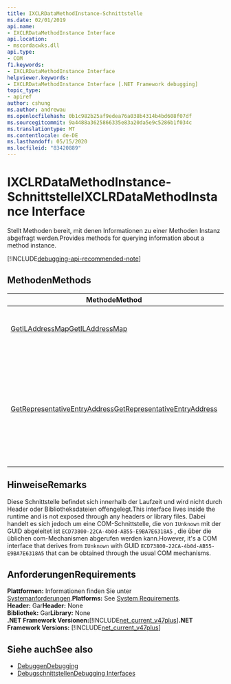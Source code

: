 ```yaml
---
title: IXCLRDataMethodInstance-Schnittstelle
ms.date: 02/01/2019
api.name:
- IXCLRDataMethodInstance Interface
api.location:
- mscordacwks.dll
api.type:
- COM
f1.keywords:
- IXCLRDataMethodInstance Interface
helpviewer.keywords:
- IXCLRDataMethodInstance Interface [.NET Framework debugging]
topic_type:
- apiref
author: cshung
ms.author: andrewau
ms.openlocfilehash: 0b1c982b25af9edea76a038b4314b4bd608f07df
ms.sourcegitcommit: 9a4488a3625866335e83a20da5e9c5286b1f034c
ms.translationtype: MT
ms.contentlocale: de-DE
ms.lasthandoff: 05/15/2020
ms.locfileid: "83420889"
---
```

# <a name="ixclrdatamethodinstance-interface"></a><span data-ttu-id="7c214-102">IXCLRDataMethodInstance-Schnittstelle</span><span class="sxs-lookup"><span data-stu-id="7c214-102">IXCLRDataMethodInstance Interface</span></span>

<span data-ttu-id="7c214-103">Stellt Methoden bereit, mit denen Informationen zu einer Methoden Instanz abgefragt werden.</span><span class="sxs-lookup"><span data-stu-id="7c214-103">Provides methods for querying information about a method instance.</span></span>

[!INCLUDE[debugging-api-recommended-note](../../../../includes/debugging-api-recommended-note.md)]

## <a name="methods"></a><span data-ttu-id="7c214-104">Methoden</span><span class="sxs-lookup"><span data-stu-id="7c214-104">Methods</span></span>

| <span data-ttu-id="7c214-105">Methode</span><span class="sxs-lookup"><span data-stu-id="7c214-105">Method</span></span>                                                                                                                  | <span data-ttu-id="7c214-106">BESCHREIBUNG</span><span class="sxs-lookup"><span data-stu-id="7c214-106">Description</span></span>                                 |
| ----------------------------------------------------------------------------------------------------------------------- | ------------------------------------------- |
| [<span data-ttu-id="7c214-107">GetILAddressMap</span><span class="sxs-lookup"><span data-stu-id="7c214-107">GetILAddressMap</span></span>](ixclrdatamethodinstance-getiladdressmap-method.md) | <span data-ttu-id="7c214-108">Ruft die Il zum Adressieren von Zuordnungsinformationen ab</span><span class="sxs-lookup"><span data-stu-id="7c214-108">Gets the IL to address mapping information.</span></span> |
| [<span data-ttu-id="7c214-109">GetRepresentativeEntryAddress</span><span class="sxs-lookup"><span data-stu-id="7c214-109">GetRepresentativeEntryAddress</span></span>](ixclrdatamethodinstance-getrepresentativeentryaddress-method.md) | <span data-ttu-id="7c214-110">Ruft die für die systeminterne Kompilierung aller möglichen Einstiegspunkte einer Methode die am meisten repräsentative Einstiegspunkt Adresse ab.</span><span class="sxs-lookup"><span data-stu-id="7c214-110">Gets the most representative entry point address for the native compilation of all the possible entry points for a method.</span></span> |

## <a name="remarks"></a><span data-ttu-id="7c214-111">Hinweise</span><span class="sxs-lookup"><span data-stu-id="7c214-111">Remarks</span></span>

<span data-ttu-id="7c214-112">Diese Schnittstelle befindet sich innerhalb der Laufzeit und wird nicht durch Header oder Bibliotheksdateien offengelegt.</span><span class="sxs-lookup"><span data-stu-id="7c214-112">This interface lives inside the runtime and is not exposed through any headers or library files.</span></span> <span data-ttu-id="7c214-113">Dabei handelt es sich jedoch um eine COM-Schnittstelle, die von `IUnknown` mit der GUID abgeleitet ist `ECD73800-22CA-4b0d-AB55-E9BA7E6318A5` , die über die üblichen com-Mechanismen abgerufen werden kann.</span><span class="sxs-lookup"><span data-stu-id="7c214-113">However, it's a COM interface that derives from `IUnknown` with GUID `ECD73800-22CA-4b0d-AB55-E9BA7E6318A5` that can be obtained through the usual COM mechanisms.</span></span>

## <a name="requirements"></a><span data-ttu-id="7c214-114">Anforderungen</span><span class="sxs-lookup"><span data-stu-id="7c214-114">Requirements</span></span>

<span data-ttu-id="7c214-115">**Plattformen:** Informationen finden Sie unter [Systemanforderungen](../../get-started/system-requirements.md).</span><span class="sxs-lookup"><span data-stu-id="7c214-115">**Platforms:** See [System Requirements](../../get-started/system-requirements.md).</span></span>  
<span data-ttu-id="7c214-116">**Header:** Gar</span><span class="sxs-lookup"><span data-stu-id="7c214-116">**Header:** None</span></span>  
<span data-ttu-id="7c214-117">**Bibliothek:** Gar</span><span class="sxs-lookup"><span data-stu-id="7c214-117">**Library:** None</span></span>  
<span data-ttu-id="7c214-118">**.NET Framework Versionen:**[!INCLUDE[net_current_v47plus](../../../../includes/net-current-v47plus.md)]</span><span class="sxs-lookup"><span data-stu-id="7c214-118">**.NET Framework Versions:** [!INCLUDE[net_current_v47plus](../../../../includes/net-current-v47plus.md)]</span></span>  

## <a name="see-also"></a><span data-ttu-id="7c214-119">Siehe auch</span><span class="sxs-lookup"><span data-stu-id="7c214-119">See also</span></span>

- [<span data-ttu-id="7c214-120">Debuggen</span><span class="sxs-lookup"><span data-stu-id="7c214-120">Debugging</span></span>](index.md)
- [<span data-ttu-id="7c214-121">Debugschnittstellen</span><span class="sxs-lookup"><span data-stu-id="7c214-121">Debugging Interfaces</span></span>](debugging-interfaces.md)
